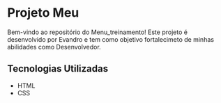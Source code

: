 # Projeto Meu

Bem-vindo ao repositório do Menu_treinamento! Este projeto é desenvolvido por Evandro e tem como objetivo fortalecimeto de minhas abilidades como Desenvolvedor.

## Tecnologias Utilizadas

- HTML
- CSS